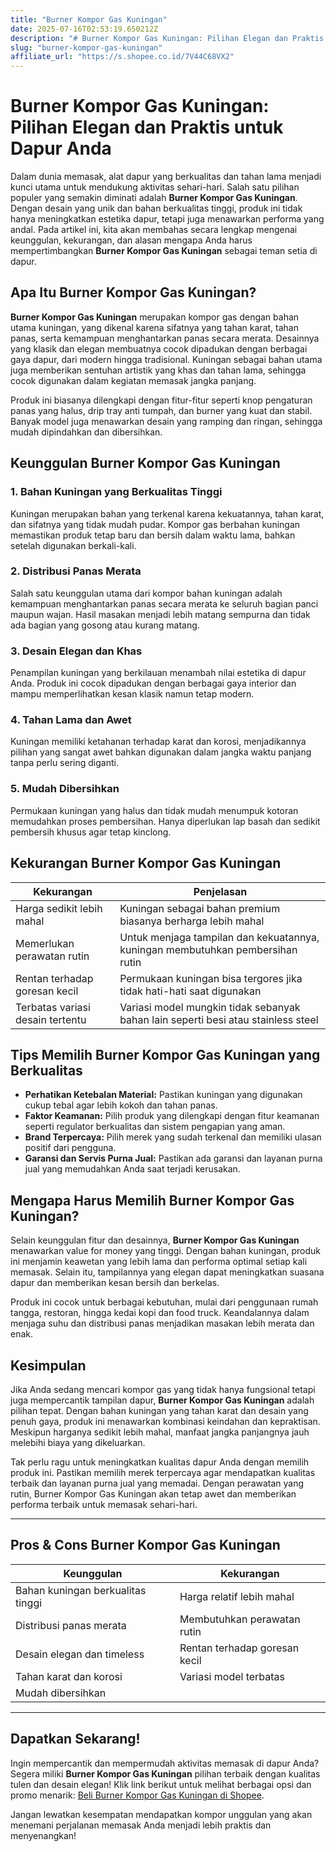 ```yaml
---
title: "Burner Kompor Gas Kuningan"
date: 2025-07-16T02:53:19.650212Z
description: "# Burner Kompor Gas Kuningan: Pilihan Elegan dan Praktis untuk Dapur Anda..."
slug: "burner-kompor-gas-kuningan"
affiliate_url: "https://s.shopee.co.id/7V44C68VX2"
---
```

# Burner Kompor Gas Kuningan: Pilihan Elegan dan Praktis untuk Dapur Anda

Dalam dunia memasak, alat dapur yang berkualitas dan tahan lama menjadi kunci utama untuk mendukung aktivitas sehari-hari. Salah satu pilihan populer yang semakin diminati adalah **Burner Kompor Gas Kuningan**. Dengan desain yang unik dan bahan berkualitas tinggi, produk ini tidak hanya meningkatkan estetika dapur, tetapi juga menawarkan performa yang andal. Pada artikel ini, kita akan membahas secara lengkap mengenai keunggulan, kekurangan, dan alasan mengapa Anda harus mempertimbangkan **Burner Kompor Gas Kuningan** sebagai teman setia di dapur.

## Apa Itu Burner Kompor Gas Kuningan?

**Burner Kompor Gas Kuningan** merupakan kompor gas dengan bahan utama kuningan, yang dikenal karena sifatnya yang tahan karat, tahan panas, serta kemampuan menghantarkan panas secara merata. Desainnya yang klasik dan elegan membuatnya cocok dipadukan dengan berbagai gaya dapur, dari modern hingga tradisional. Kuningan sebagai bahan utama juga memberikan sentuhan artistik yang khas dan tahan lama, sehingga cocok digunakan dalam kegiatan memasak jangka panjang.

Produk ini biasanya dilengkapi dengan fitur-fitur seperti knop pengaturan panas yang halus, drip tray anti tumpah, dan burner yang kuat dan stabil. Banyak model juga menawarkan desain yang ramping dan ringan, sehingga mudah dipindahkan dan dibersihkan.

## Keunggulan Burner Kompor Gas Kuningan

### 1. Bahan Kuningan yang Berkualitas Tinggi
Kuningan merupakan bahan yang terkenal karena kekuatannya, tahan karat, dan sifatnya yang tidak mudah pudar. Kompor gas berbahan kuningan memastikan produk tetap baru dan bersih dalam waktu lama, bahkan setelah digunakan berkali-kali.

### 2. Distribusi Panas Merata
Salah satu keunggulan utama dari kompor bahan kuningan adalah kemampuan menghantarkan panas secara merata ke seluruh bagian panci maupun wajan. Hasil masakan menjadi lebih matang sempurna dan tidak ada bagian yang gosong atau kurang matang.

### 3. Desain Elegan dan Khas
Penampilan kuningan yang berkilauan menambah nilai estetika di dapur Anda. Produk ini cocok dipadukan dengan berbagai gaya interior dan mampu memperlihatkan kesan klasik namun tetap modern.

### 4. Tahan Lama dan Awet
Kuningan memiliki ketahanan terhadap karat dan korosi, menjadikannya pilihan yang sangat awet bahkan digunakan dalam jangka waktu panjang tanpa perlu sering diganti.

### 5. Mudah Dibersihkan
Permukaan kuningan yang halus dan tidak mudah menumpuk kotoran memudahkan proses pembersihan. Hanya diperlukan lap basah dan sedikit pembersih khusus agar tetap kinclong.

## Kekurangan Burner Kompor Gas Kuningan

| Kekurangan                                | Penjelasan                                               |
|-------------------------------------------|-----------------------------------------------------------|
| Harga sedikit lebih mahal               | Kuningan sebagai bahan premium biasanya berharga lebih mahal |
| Memerlukan perawatan rutin               | Untuk menjaga tampilan dan kekuatannya, kuningan membutuhkan pembersihan rutin   |
| Rentan terhadap goresan kecil             | Permukaan kuningan bisa tergores jika tidak hati-hati saat digunakan  |
| Terbatas variasi desain tertentu        | Variasi model mungkin tidak sebanyak bahan lain seperti besi atau stainless steel |

## Tips Memilih Burner Kompor Gas Kuningan yang Berkualitas

- **Perhatikan Ketebalan Material:** Pastikan kuningan yang digunakan cukup tebal agar lebih kokoh dan tahan panas.
- **Faktor Keamanan:** Pilih produk yang dilengkapi dengan fitur keamanan seperti regulator berkualitas dan sistem pengapian yang aman.
- **Brand Terpercaya:** Pilih merek yang sudah terkenal dan memiliki ulasan positif dari pengguna.
- **Garansi dan Servis Purna Jual:** Pastikan ada garansi dan layanan purna jual yang memudahkan Anda saat terjadi kerusakan.

## Mengapa Harus Memilih Burner Kompor Gas Kuningan?

Selain keunggulan fitur dan desainnya, **Burner Kompor Gas Kuningan** menawarkan value for money yang tinggi. Dengan bahan kuningan, produk ini menjamin keawetan yang lebih lama dan performa optimal setiap kali memasak. Selain itu, tampilannya yang elegan dapat meningkatkan suasana dapur dan memberikan kesan bersih dan berkelas.

Produk ini cocok untuk berbagai kebutuhan, mulai dari penggunaan rumah tangga, restoran, hingga kedai kopi dan food truck. Keandalannya dalam menjaga suhu dan distribusi panas menjadikan masakan lebih merata dan enak.

## Kesimpulan

Jika Anda sedang mencari kompor gas yang tidak hanya fungsional tetapi juga mempercantik tampilan dapur, **Burner Kompor Gas Kuningan** adalah pilihan tepat. Dengan bahan kuningan yang tahan karat dan desain yang penuh gaya, produk ini menawarkan kombinasi keindahan dan kepraktisan. Meskipun harganya sedikit lebih mahal, manfaat jangka panjangnya jauh melebihi biaya yang dikeluarkan.

Tak perlu ragu untuk meningkatkan kualitas dapur Anda dengan memilih produk ini. Pastikan memilih merek terpercaya agar mendapatkan kualitas terbaik dan layanan purna jual yang memadai. Dengan perawatan yang rutin, Burner Kompor Gas Kuningan akan tetap awet dan memberikan performa terbaik untuk memasak sehari-hari.

---

## Pros & Cons Burner Kompor Gas Kuningan

| Keunggulan                              | Kekurangan                                    |
|-----------------------------------------|----------------------------------------------|
| Bahan kuningan berkualitas tinggi     | Harga relatif lebih mahal                   |
| Distribusi panas merata               | Membutuhkan perawatan rutin                |
| Desain elegan dan timeless            | Rentan terhadap goresan kecil               |
| Tahan karat dan korosi                | Variasi model terbatas                     |
| Mudah dibersihkan                     |                                              |

---

## Dapatkan Sekarang! 

Ingin mempercantik dan mempermudah aktivitas memasak di dapur Anda? Segera miliki **Burner Kompor Gas Kuningan** pilihan terbaik dengan kualitas tulen dan desain elegan! Klik link berikut untuk melihat berbagai opsi dan promo menarik: [Beli Burner Kompor Gas Kuningan di Shopee](https://s.shopee.co.id/7V44C68VX2).

Jangan lewatkan kesempatan mendapatkan kompor unggulan yang akan menemani perjalanan memasak Anda menjadi lebih praktis dan menyenangkan!